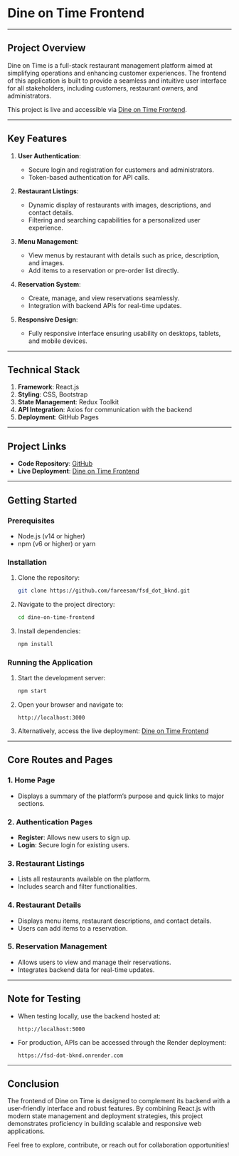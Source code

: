 # Dine on Time Frontend 

---

## Project Overview

Dine on Time is a full-stack restaurant management platform aimed at simplifying operations and enhancing customer experiences. The frontend of this application is built to provide a seamless and intuitive user interface for all stakeholders, including customers, restaurant owners, and administrators.

This project is live and accessible via [Dine on Time Frontend](https://fareesam.github.io/).

---

## Key Features

1. **User Authentication**:
   - Secure login and registration for customers and administrators.
   - Token-based authentication for API calls.

2. **Restaurant Listings**:
   - Dynamic display of restaurants with images, descriptions, and contact details.
   - Filtering and searching capabilities for a personalized user experience.

3. **Menu Management**:
   - View menus by restaurant with details such as price, description, and images.
   - Add items to a reservation or pre-order list directly.

4. **Reservation System**:
   - Create, manage, and view reservations seamlessly.
   - Integration with backend APIs for real-time updates.

5. **Responsive Design**:
   - Fully responsive interface ensuring usability on desktops, tablets, and mobile devices.

---

## Technical Stack

1. **Framework**: React.js
2. **Styling**: CSS, Bootstrap
3. **State Management**: Redux Toolkit
4. **API Integration**: Axios for communication with the backend
5. **Deployment**: GitHub Pages

---

## Project Links

- **Code Repository**: [GitHub](https://fareesam.github.io/)
- **Live Deployment**: [Dine on Time Frontend](https://fareesam.github.io/)

---

## Getting Started

### Prerequisites

- Node.js (v14 or higher)
- npm (v6 or higher) or yarn

### Installation

1. Clone the repository:
   ```bash
   git clone https://github.com/fareesam/fsd_dot_bknd.git
   ```

2. Navigate to the project directory:
   ```bash
   cd dine-on-time-frontend
   ```

3. Install dependencies:
   ```bash
   npm install
   ```

### Running the Application

1. Start the development server:
   ```bash
   npm start
   ```
2. Open your browser and navigate to:
   ```
   http://localhost:3000
   ```

3. Alternatively, access the live deployment:
   [Dine on Time Frontend](https://fareesam.github.io/)

---

## Core Routes and Pages

### 1. **Home Page**
- Displays a summary of the platform’s purpose and quick links to major sections.

### 2. **Authentication Pages**
- **Register**: Allows new users to sign up.
- **Login**: Secure login for existing users.

### 3. **Restaurant Listings**
- Lists all restaurants available on the platform.
- Includes search and filter functionalities.

### 4. **Restaurant Details**
- Displays menu items, restaurant descriptions, and contact details.
- Users can add items to a reservation.

### 5. **Reservation Management**
- Allows users to view and manage their reservations.
- Integrates backend data for real-time updates.

---

## Note for Testing
- When testing locally, use the backend hosted at:
  ```
  http://localhost:5000
  ```
- For production, APIs can be accessed through the Render deployment:
  ```
  https://fsd-dot-bknd.onrender.com
  ```

---

## Conclusion

The frontend of Dine on Time is designed to complement its backend with a user-friendly interface and robust features. By combining React.js with modern state management and deployment strategies, this project demonstrates proficiency in building scalable and responsive web applications.

Feel free to explore, contribute, or reach out for collaboration opportunities!

